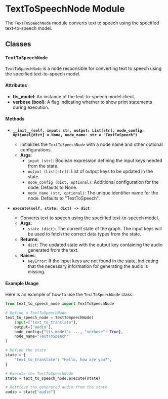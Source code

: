 # TextToSpeechNode Module

The `TextToSpeechNode` module converts text to speech using the specified text-to-speech model.

## Classes

### `TextToSpeechNode`

`TextToSpeechNode` is a node responsible for converting text to speech using the specified text-to-speech model.

#### Attributes

- **tts_model**: An instance of the text-to-speech model client.
- **verbose (bool)**: A flag indicating whether to show print statements during execution.

#### Methods

- **`__init__(self, input: str, output: List[str], node_config: Optional[dict] = None, node_name: str = "TextToSpeech")`**
  - Initializes the `TextToSpeechNode` with a node name and other optional configurations.
  - **Args**:
    - `input (str)`: Boolean expression defining the input keys needed from the state.
    - `output (List[str])`: List of output keys to be updated in the state.
    - `node_config (dict, optional)`: Additional configuration for the node. Defaults to None.
    - `node_name (str, optional)`: The unique identifier name for the node. Defaults to "TextToSpeech".

- **`execute(self, state: dict) -> dict`**
  - Converts text to speech using the specified text-to-speech model.
  - **Args**:
    - `state (dict)`: The current state of the graph. The input keys will be used to fetch the correct data types from the state.
  - **Returns**:
    - `dict`: The updated state with the output key containing the audio generated from the text.
  - **Raises**:
    - `KeyError`: If the input keys are not found in the state, indicating that the necessary information for generating the audio is missing.

#### Example Usage

Here is an example of how to use the `TextToSpeechNode` class:

```python
from text_to_speech_node import TextToSpeechNode

# Define a TextToSpeechNode
text_to_speech_node = TextToSpeechNode(
    input=["text_to_translate"],
    output=["audio"],
    node_config={"tts_model": ..., "verbose": True},
    node_name="TextToSpeech"
)

# Define the state
state = {
    "text_to_translate": "Hello, how are you?",
}

# Execute the TextToSpeechNode
state = text_to_speech_node.execute(state)

# Retrieve the generated audio from the state
audio = state["audio"]
